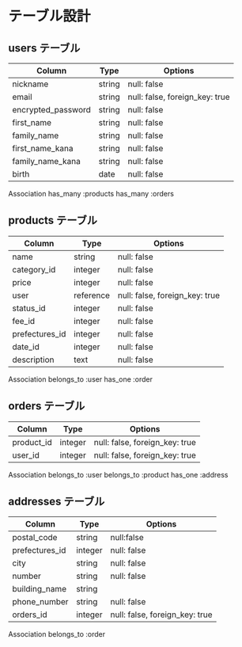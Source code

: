 # テーブル設計

## users テーブル

| Column             | Type   | Options                       |
|--------------------|--------|-------------------------------|
| nickname           | string | null: false                   |
| email              | string | null: false, foreign_key: true|
| encrypted_password | string | null: false                   |
| first_name         | string | null: false                   |
| family_name        | string | null: false                   |
| first_name_kana    | string | null: false                   |
| family_name_kana   | string | null: false                   |
| birth              | date   | null: false                   |

Association
 has_many :products
 has_many :orders


## products テーブル

| Column         | Type      | Options                        |
|----------------|-----------|--------------------------------|
| name           | string    | null: false                    |
| category_id    | integer   | null: false                    |
| price          | integer   | null: false                    |
| user           | reference | null: false, foreign_key: true |
| status_id      | integer   | null: false                    |
| fee_id         | integer   | null: false                    |
| prefectures_id | integer   | null: false                    |
| date_id        | integer   | null: false                    |
| description    | text      | null: false                    |

Association
 belongs_to :user
 has_one    :order

## orders テーブル

| Column       | Type    | Options                       |
|--------------|---------|-------------------------------|
|product_id    | integer |null: false, foreign_key: true |
|user_id       | integer |null: false, foreign_key: true |

Association
 belongs_to :user
 belongs_to :product
 has_one    :address

## addresses テーブル

| Column         | Type    | Options                        |
|----------------|---------|--------------------------------|
| postal_code    | string  | null:false                     |
| prefectures_id | integer | null: false                    |
| city           | string  | null: false                    |
| number         | string  | null: false                    |
| building_name  | string  |                                |
| phone_number   | string  | null: false                    |
| orders_id      | integer | null: false, foreign_key: true |

Association
 belongs_to :order


